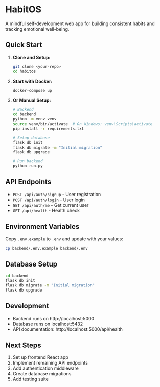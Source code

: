 # HabitOS

A mindful self-development web app for building consistent habits and tracking emotional well-being.

## Quick Start

1. **Clone and Setup:**
   ```bash
   git clone <your-repo>
   cd habitos
   ```

2. **Start with Docker:**
   ```bash
   docker-compose up
   ```

3. **Or Manual Setup:**
   ```bash
   # Backend
   cd backend
   python -m venv venv
   source venv/bin/activate  # On Windows: venv\Scripts\activate
   pip install -r requirements.txt
   
   # Setup database
   flask db init
   flask db migrate -m "Initial migration"
   flask db upgrade
   
   # Run backend
   python run.py
   ```

## API Endpoints

- `POST /api/auth/signup` - User registration
- `POST /api/auth/login` - User login
- `GET /api/auth/me` - Get current user
- `GET /api/health` - Health check

## Environment Variables

Copy `.env.example` to `.env` and update with your values:

```bash
cp backend/.env.example backend/.env
```

## Database Setup

```bash
cd backend
flask db init
flask db migrate -m "Initial migration"
flask db upgrade
```

## Development

- Backend runs on http://localhost:5000
- Database runs on localhost:5432
- API documentation: http://localhost:5000/api/health

## Next Steps

1. Set up frontend React app
2. Implement remaining API endpoints
3. Add authentication middleware
4. Create database migrations
5. Add testing suite

